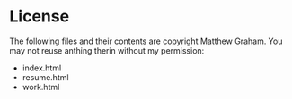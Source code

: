License
=============

The following files and their contents are copyright Matthew Graham. You may not reuse anthing therin without my permission:

* index.html
* resume.html
* work.html
